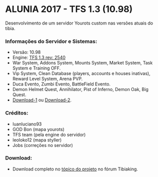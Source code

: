 # ALUNIA 2017 - TFS 1.3 (10.98)

Desenvolvimento de um servidor Yourots custom nas versões atuais do tibia.

### Informações do Servidor e Sistemas:
- Versão: 10.98 
- Engine: [TFS 1.3 rev: 2540](https://github.com/otland/forgottenserver)
- War System, Addons System, Mounts System, Market System, Task System e Training OFF.
- Vip System, Clean Database (players, accounts e houses inativas), Reward Level System, Arena PVP.
- Duca Evento, Zumbi Evento, BattleField Evento.
- Demon Helmet Quest, Annihilator, Pist of Inferno, Demon Oak, Big Quest.
- [Download-1](https://www.dropbox.com/s/s2713oo76jl4c7l/alunia2017.rar?dl=0) ou [Download-2](https://www.4shared.com/rar/Lio3WuoTca/alunia2017.html).

### Créditos:
- luanluciano93
- GOD Bon (mapa yourots)
- TFS team (pela engine do servidor)
- leoloko12 (mapa styller)
- Jobs (correções no servidor)

### Download:
- Download completo no [tópico do projeto](https://tibiaking.com/forums/topic/81946-1098-alunia-yourots-custom-download/) no fórum Tibiaking.
